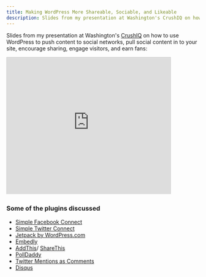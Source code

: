 ```yaml
---
title: Making WordPress More Shareable, Sociable, and Likeable
description: Slides from my presentation at Washington's CrushIQ on how to use WordPress to push content to social networks, pull social content in to your site, encourage sharing, engage visitors, and earn fans
---
```


Slides from my presentation at Washington's [CrushIQ](http://crushiq.com) on how to use WordPress to push content to social networks, pull social content in to your site, encourage sharing, engage visitors, and earn fans:

<iframe src="http://www.slideshare.net/slideshow/embed_code/10156115" width="427" height="356" frameborder="0" marginwidth="0" marginheight="0" scrolling="no" style="border:1px solid #CCC;border-width:1px 1px 0;margin-bottom:5px" allowfullscreen="true" title="Slides from Making WordPress More Shareable, Sociable, and Likeable"></iframe>

### Some of the plugins discussed

* [Simple Facebook Connect](http://ottopress.com/wordpress-plugins/simple-facebook-connect/)
* [Simple Twitter Connect](http://ottopress.com/wordpress-plugins/simple-twitter-connect/)
* [Jetpack by WordPress.com](http://wordpress.org/extend/plugins/Jetpack/)
* [Embedly](http://wordpress.org/extend/plugins/embedly/)
* [AddThis](http://wordpress.org/extend/plugins/addthis/)/ [ShareThis](http://wordpress.org/extend/plugins/share-this/)
* [PollDaddy](http://wordpress.org/extend/plugins/polldaddy/)
* [Twitter Mentions as Comments](http://wordpress.org/extend/plugins/twitter-mentions-as-comments/)
* [Disqus](http://wordpress.org/extend/plugins/disqus-comment-system/)
